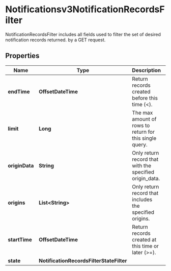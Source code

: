 

# Notificationsv3NotificationRecordsFilter

NotificationRecordsFilter includes all fields used to filter the set of desired notification records returned. by a GET request.

## Properties

| Name | Type | Description | Notes |
|------------ | ------------- | ------------- | -------------|
|**endTime** | **OffsetDateTime** | Return records created before this time (&lt;). |  [optional] |
|**limit** | **Long** | The max amount of rows to return for this single query. |  [optional] |
|**originData** | **String** | Only return record that with the specified origin_data. |  [optional] |
|**origins** | **List&lt;String&gt;** | Only return record that includes the specified origins. |  [optional] |
|**startTime** | **OffsetDateTime** | Return records created at this time or later (&gt;&#x3D;). |  [optional] |
|**state** | **NotificationRecordsFilterStateFilter** |  |  [optional] |



